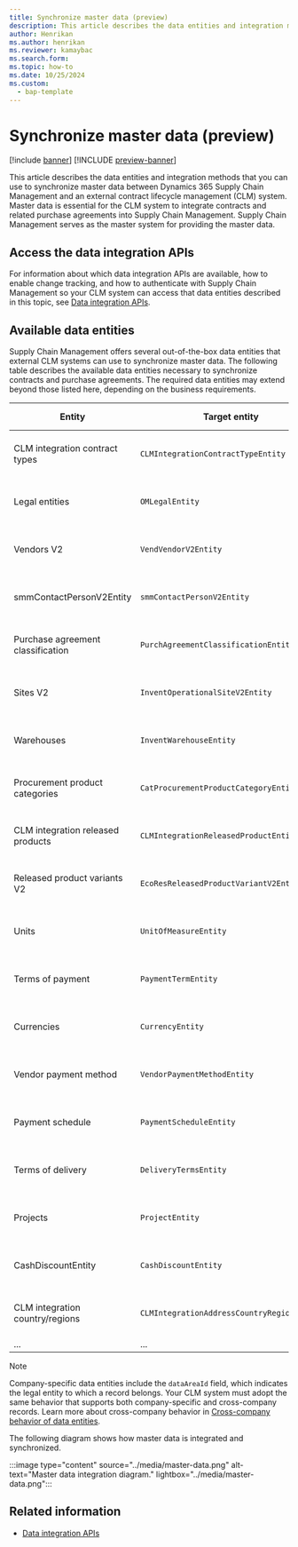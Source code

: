 ```yaml
---
title: Synchronize master data (preview)
description: This article describes the data entities and integration methods that you can use to synchronize master data between Dynamics 365 Supply Chain Management and an external contract lifecycle management (CLM) system.
author: Henrikan
ms.author: henrikan
ms.reviewer: kamaybac
ms.search.form:
ms.topic: how-to
ms.date: 10/25/2024
ms.custom: 
  - bap-template
---
```


# Synchronize master data (preview)

[!include [banner](../../../includes/banner.md)]
[!INCLUDE [preview-banner](~/../shared-content/shared/preview-includes/preview-banner.md)]
<!-- KFM: Preview until 10.0.43 GA  -->

This article describes the data entities and integration methods that you can use to synchronize master data between Dynamics 365 Supply Chain Management and an external contract lifecycle management (CLM) system. Master data is essential for the CLM system to integrate contracts and related purchase agreements into Supply Chain Management. Supply Chain Management serves as the master system for providing the master data.

## Access the data integration APIs

For information about which data integration APIs are available, how to enable change tracking, and how to authenticate with Supply Chain Management so your CLM system can access that data entities described in this topic, see [Data integration APIs](clm-data-integration-apis.md).

## Available data entities

Supply Chain Management offers several out-of-the-box data entities that external CLM systems can use to synchronize master data. The following table describes the available data entities necessary to synchronize contracts and purchase agreements. The required data entities may extend beyond those listed here, depending on the business requirements.

| Entity |Target entity | Public name (OData) | Company specific | Required by | Direction |
| --- | --- | --- | --- | --- | --- |
| CLM integration contract types | `CLMIntegrationContractTypeEntity` | `CLMIntegrationContractTypes` | No | Contracts | CLM -\> Supply Chain Management |
| Legal entities | `OMLegalEntity` | `LegalEntities` | No | Contracts / Purchase agreements | Supply Chain Management -\> CLM |
| Vendors V2 | `VendVendorV2Entity` | `VendorsV2` | Yes | Contracts / Purchase agreements | Supply Chain Management -\> CLM |
| smmContactPersonV2Entity | `smmContactPersonV2Entity` | `ContactPersons` | Yes | Contracts / Purchase agreements | Supply Chain Management -\> CLM |
| Purchase agreement classification | `PurchAgreementClassificationEntity` | N/A | No | Purchase agreements | Supply Chain Management -\> CLM |
| Sites V2 | `InventOperationalSiteV2Entity` | `OperationalSitesV2` | Yes | Purchase agreements | Supply Chain Management -\> CLM |
| Warehouses | `InventWarehouseEntity` | `Warehouses` | Yes | Purchase agreements | Supply Chain Management -\> CLM |
| Procurement product categories | `CatProcurementProductCategoryEntity` | `ProcurementProductCategories` | No | Purchase agreements | Supply Chain Management -\> CLM |
| CLM integration released products | `CLMIntegrationReleasedProductEntity` | `CLMIntegrationReleasedProducts` | Yes | Purchase agreements | Supply Chain Management -\> CLM |
| Released product variants V2 | `EcoResReleasedProductVariantV2Entity` | `ReleasedProductVariantsV2` | Yes | Purchase agreements | Supply Chain Management -\> CLM |
| Units | `UnitOfMeasureEntity` | `UnitsOfMeasure` | No | Purchase agreements | Supply Chain Management -\> CLM |
| Terms of payment | `PaymentTermEntity` | `PaymentTerms` | Yes | Purchase agreements | Supply Chain Management -\> CLM |
| Currencies | `CurrencyEntity` | `Currencies` | No | Purchase agreements | Supply Chain Management -\> CLM |
| Vendor payment method | `VendorPaymentMethodEntity` | `VendorPaymentMethods` | Yes | Purchase agreements | Supply Chain Management -\> CLM |
| Payment schedule | `PaymentScheduleEntity` | `PaymentSchedules` | Yes | Purchase agreements | Supply Chain Management -\> CLM |
| Terms of delivery | `DeliveryTermsEntity` | `DeliveryTerms` | Yes | Purchase agreements | Supply Chain Management -\> CLM |
| Projects | `ProjectEntity` | `Projects` | Yes | Purchase agreements | Supply Chain Management -\> CLM |
| CashDiscountEntity | `CashDiscountEntity` | `CashDiscounts` | Yes | Purchase agreements | Supply Chain Management -\> CLM |
| CLM integration country/regions | `CLMIntegrationAddressCountryRegionEntity` | `CLMIntegrationAddressCountryRegions` | No | Purchase agreements | Supply Chain Management -\> CLM |
| ... | ... | ... | N/A | N/A | N/A |

<!-- KFM: Can we use standard English names for CashDiscountEntity and smmContactPersonV2Entity in the first column here? -->
<!-- KFM: What does the final row mean? -->

> [!NOTE]
> Company-specific data entities include the `dataAreaId` field, which indicates the legal entity to which a record belongs. Your CLM system must adopt the same behavior that supports both company-specific and cross-company records. Learn more about cross-company behavior in [Cross-company behavior of data entities](../../../../fin-ops-core/dev-itpro/data-entities/cross-company-behavior.md).

The following diagram shows how master data is integrated and synchronized.

:::image type="content" source="../media/master-data.png" alt-text="Master data integration diagram." lightbox="../media/master-data.png":::

## Related information

- [Data integration APIs](clm-data-integration-apis.md)
